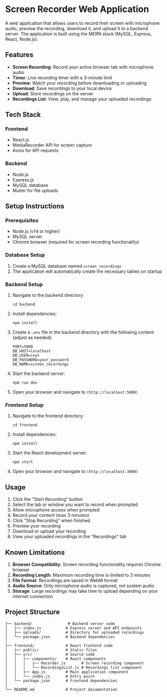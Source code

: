 # Screen Recorder Web Application

A web application that allows users to record their screen with microphone audio, preview the recording, download it, and upload it to a backend server. The application is built using the MERN stack (MySQL, Express, React, Node.js).

## Features

- **Screen Recording**: Record your active browser tab with microphone audio
- **Timer**: Live recording timer with a 3-minute limit
- **Preview**: Watch your recording before downloading or uploading
- **Download**: Save recordings to your local device
- **Upload**: Store recordings on the server
- **Recordings List**: View, play, and manage your uploaded recordings

## Tech Stack

### Frontend
- React.js
- MediaRecorder API for screen capture
- Axios for API requests

### Backend
- Node.js
- Express.js
- MySQL database
- Multer for file uploads

## Setup Instructions

### Prerequisites

- Node.js (v14 or higher)
- MySQL server
- Chrome browser (required for screen recording functionality)

### Database Setup

1. Create a MySQL database named `screen_recordings`
2. The application will automatically create the necessary tables on startup

### Backend Setup

1. Navigate to the backend directory:
   ```
   cd backend
   ```

2. Install dependencies:
   ```
   npm install
   ```

3. Create a `.env` file in the backend directory with the following content (adjust as needed):
   ```
   PORT=5000
   DB_HOST=localhost
   DB_USER=root
   DB_PASSWORD=your_password
   DB_NAME=screen_recordings
   ```

4. Start the backend server:
   ```
   npm run dev
   ```

5. Open your browser and navigate to `(http://localhost:5000)`

### Frontend Setup

1. Navigate to the frontend directory:
   ```
   cd frontend
   ```

2. Install dependencies:
   ```
   npm install
   ```

3. Start the React development server:
   ```
   npm start
   ```

4. Open your browser and navigate to `(http://localhost:3000)` 

## Usage

1. Click the "Start Recording" button
2. Select the tab or window you want to record when prompted
3. Allow microphone access when prompted
4. Record your content (max 3 minutes)
5. Click "Stop Recording" when finished
6. Preview your recording
7. Download or upload your recording
8. View your uploaded recordings in the "Recordings" tab

## Known Limitations

1. **Browser Compatibility**: Screen recording functionality requires Chrome browser
2. **Recording Length**: Maximum recording time is limited to 3 minutes
3. **File Format**: Recordings are saved in WebM format
4. **Audio Source**: Only microphone audio is captured, not system audio
5. **Storage**: Large recordings may take time to upload depending on your internet connection

## Project Structure

```
├── backend/                # Backend server code
│   ├── index.js           # Express server and API endpoints
│   ├── uploads/           # Directory for uploaded recordings
│   └── package.json       # Backend dependencies
│
├── frontend/              # React frontend code
│   ├── public/            # Static files
│   ├── src/               # Source code
│   │   ├── components/    # React components
│   │   │   ├── Recorder.js       # Screen recording component
│   │   │   └── RecordingsList.js # Recordings list component
│   │   ├── App.js         # Main application component
│   │   └── index.js       # Entry point
│   └── package.json       # Frontend dependencies
│
└── README.md              # Project documentation
```
